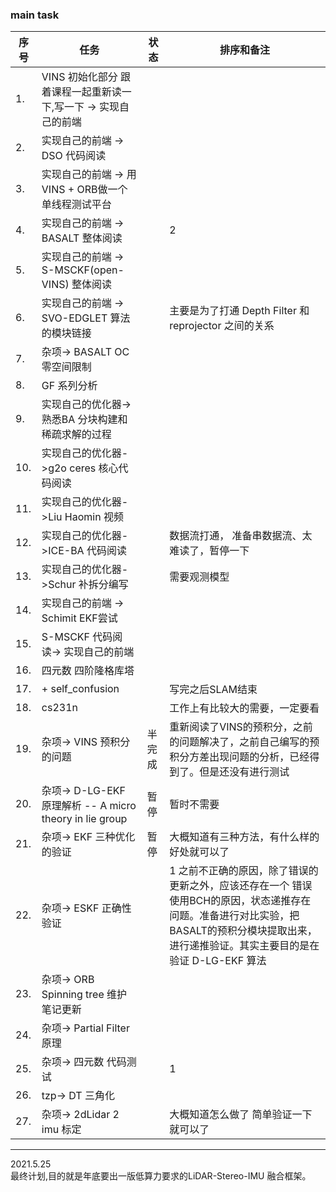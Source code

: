 <!--
 * @Author: Liu Weilong
 * @Date: 2021-05-24 08:05:08
 * @LastEditors: Liu Weilong
 * @LastEditTime: 2021-05-25 09:01:01
 * @Description: 
-->

### main task

序号|任务|状态|排序和备注
---|---|---|---
1.  |VINS 初始化部分 跟着课程一起重新读一下,写一下 -> 实现自己的前端||
2.  |实现自己的前端  -> DSO 代码阅读||
3.  |实现自己的前端 -> 用VINS + ORB做一个单线程测试平台 ||
4.  |实现自己的前端 -> BASALT 整体阅读||2
5.  |实现自己的前端 -> S-MSCKF(open-VINS) 整体阅读||
6.  |实现自己的前端 -> SVO-EDGLET 算法的模块链接||主要是为了打通 Depth Filter 和 reprojector 之间的关系
7.  |杂项-> BASALT OC 零空间限制||
8.  |GF 系列分析 ||
9.  |实现自己的优化器-> 熟悉BA 分块构建和稀疏求解的过程||
10. |实现自己的优化器->g2o ceres 核心代码阅读||
11. |实现自己的优化器->Liu Haomin 视频 ||
12. |实现自己的优化器->ICE-BA 代码阅读||数据流打通， 准备串数据流、太难读了，暂停一下
13. |实现自己的优化器->Schur 补拆分编写||需要观测模型
14. |实现自己的前端 -> Schimit EKF尝试||
15. |S-MSCKF 代码阅读-> 实现自己的前端||
16. |四元数 四阶隆格库塔||
17. |+ self_confusion ||写完之后SLAM结束
18. |cs231n||工作上有比较大的需要，一定要看
19. |杂项-> VINS 预积分的问题 |半完成| 重新阅读了VINS的预积分，之前的问题解决了，之前自己编写的预积分方差出现问题的分析，已经得到了。但是还没有进行测试
20. |杂项-> D-LG-EKF 原理解析 -- A micro theory in lie group|暂停|暂时不需要
21. |杂项-> EKF 三种优化的验证|暂停| 大概知道有三种方法，有什么样的好处就可以了
22. |杂项-> ESKF 正确性验证||1 之前不正确的原因，除了错误的更新之外，应该还存在一个 错误使用BCH的原因，状态递推存在问题。准备进行对比实验，把BASALT的预积分模块提取出来，进行递推验证。其实主要目的是在验证 D-LG-EKF 算法
23. |杂项-> ORB Spinning tree 维护 笔记更新||
24. |杂项-> Partial Filter原理||
25. |杂项-> 四元数 代码测试||1 
26. |tzp-> DT 三角化||
27. |杂项-> 2dLidar 2 imu 标定||大概知道怎么做了 简单验证一下就可以了


-----

2021.5.25<br>
最终计划,目的就是年底要出一版低算力要求的LiDAR-Stereo-IMU 融合框架。
